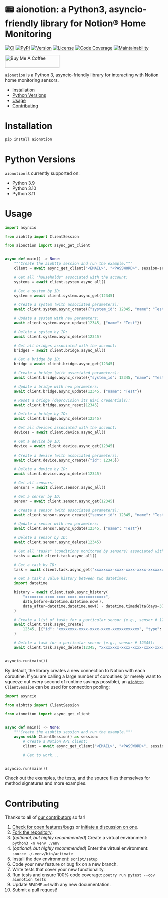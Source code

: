 # 📟 aionotion: a Python3, asyncio-friendly library for Notion® Home Monitoring

[![CI][ci-badge]][ci]
[![PyPI][pypi-badge]][pypi]
[![Version][version-badge]][version]
[![License][license-badge]][license]
[![Code Coverage][codecov-badge]][codecov]
[![Maintainability][maintainability-badge]][maintainability]

<a href="https://www.buymeacoffee.com/bachya1208P" target="_blank"><img src="https://cdn.buymeacoffee.com/buttons/default-orange.png" alt="Buy Me A Coffee" height="41" width="174"></a>

`aionotion` is a Python 3, asyncio-friendly library for interacting with [Notion][notion]
home monitoring sensors.

- [Installation](#installation)
- [Python Versions](#python-versions)
- [Usage](#usage)
- [Contributing](#contributing)

# Installation

```bash
pip install aionotion
```

# Python Versions

`aionotion` is currently supported on:

- Python 3.9
- Python 3.10
- Python 3.11

# Usage

```python
import asyncio

from aiohttp import ClientSession

from aionotion import async_get_client


async def main() -> None:
    """Create the aiohttp session and run the example."""
    client = await async_get_client("<EMAIL>", "<PASSWORD>", session=session)

    # Get all "households" associated with the account:
    systems = await client.system.async_all()

    # Get a system by ID:
    system = await client.system.async_get(12345)

    # Create a system (with associated parameters):
    await client.system.async_create({"system_id": 12345, "name": "Test"})

    # Update a system with new parameters:
    await client.system.async_update(12345, {"name": "Test"})

    # Delete a system by ID:
    await client.system.async_delete(12345)

    # Get all bridges associated with the account:
    bridges = await client.bridge.async_all()

    # Get a bridge by ID:
    bridge = await client.bridge.async_get(12345)

    # Create a bridge (with associated parameters):
    await client.bridge.async_create({"system_id": 12345, "name": "Test"})

    # Update a bridge with new parameters:
    await client.bridge.async_update(12345, {"name": "Test"})

    # Reset a bridge (deprovision its WiFi credentials):
    await client.bridge.async_reset(12345)

    # Delete a bridge by ID:
    await client.bridge.async_delete(12345)

    # Get all devices associated with the account:
    devices = await client.device.async_all()

    # Get a device by ID:
    device = await client.device.async_get(12345)

    # Create a device (with associated parameters):
    await client.device.async_create({"id": 12345})

    # Delete a device by ID:
    await client.device.async_delete(12345)

    # Get all sensors:
    sensors = await client.sensor.async_all()

    # Get a sensor by ID:
    sensor = await client.sensor.async_get(12345)

    # Create a sensor (with associated parameters):
    await client.sensor.async_create({"sensor_id": 12345, "name": "Test"})

    # Update a sensor with new parameters:
    await client.sensor.async_update(12345, {"name": "Test"})

    # Delete a sensor by ID:
    await client.sensor.async_delete(12345)

    # Get all "tasks" (conditions monitored by sensors) associated with the account:
    tasks = await client.task.async_all()

    # Get a task by ID:
    task = await client.task.async_get("xxxxxxxx-xxxx-xxxx-xxxx-xxxxxxxxxxxx")

    # Get a task's value history between two datetimes:
    import datetime

    history = await client.task.async_history(
        "xxxxxxxx-xxxx-xxxx-xxxx-xxxxxxxxxxxx",
        data_before=datetime.datetime.now(),
        data_after=datetime.datetime.now() - datetime.timedelta(days=3),
    )

    # Create a list of tasks for a particular sensor (e.g., sensor # 12345):
    await client.task.async_create(
        12345, [{"id": "xxxxxxxx-xxxx-xxxx-xxxx-xxxxxxxxxxxx", "type": "missing"}]
    )

    # Delete a task for a particular sensor (e.g., sensor # 12345):
    await client.task.async_delete(12345, "xxxxxxxx-xxxx-xxxx-xxxx-xxxxxxxxxxxx")


asyncio.run(main())
```

By default, the library creates a new connection to Notion with each coroutine. If you
are calling a large number of coroutines (or merely want to squeeze out every second of
runtime savings possible), an [`aiohttp`][aiohttp] `ClientSession` can be used for
connection pooling:

```python
import asyncio

from aiohttp import ClientSession

from aionotion import async_get_client


async def main() -> None:
    """Create the aiohttp session and run the example."""
    async with ClientSession() as session:
        # Create a Notion API client:
        client = await async_get_client("<EMAIL>", "<PASSWORD>", session=session)

        # Get to work...


asyncio.run(main())
```

Check out the examples, the tests, and the source files themselves for method
signatures and more examples.

# Contributing

Thanks to all of [our contributors][contributors] so far!

1. [Check for open features/bugs][issues] or [initiate a discussion on one][new-issue].
2. [Fork the repository][fork].
3. (_optional, but highly recommended_) Create a virtual environment: `python3 -m venv .venv`
4. (_optional, but highly recommended_) Enter the virtual environment: `source ./.venv/bin/activate`
5. Install the dev environment: `script/setup`
6. Code your new feature or bug fix on a new branch.
7. Write tests that cover your new functionality.
8. Run tests and ensure 100% code coverage: `poetry run pytest --cov aionotion tests`
9. Update `README.md` with any new documentation.
10. Submit a pull request!

[aiohttp]: https://github.com/aio-libs/aiohttp
[ci-badge]: https://github.com/bachya/aionotion/workflows/CI/badge.svg
[ci]: https://github.com/bachya/aionotion/actions
[codecov-badge]: https://codecov.io/gh/bachya/aionotion/branch/dev/graph/badge.svg
[codecov]: https://codecov.io/gh/bachya/aionotion
[contributors]: https://github.com/bachya/aionotion/graphs/contributors
[fork]: https://github.com/bachya/aionotion/fork
[issues]: https://github.com/bachya/aionotion/issues
[license-badge]: https://img.shields.io/pypi/l/aionotion.svg
[license]: https://github.com/bachya/aionotion/blob/main/LICENSE
[maintainability-badge]: https://api.codeclimate.com/v1/badges/a03c9e96f19a3dc37f98/maintainability
[maintainability]: https://codeclimate.com/github/bachya/aionotion/maintainability
[new-issue]: https://github.com/bachya/aionotion/issues/new
[new-issue]: https://github.com/bachya/aionotion/issues/new
[notion]: https://getnotion.com
[pypi-badge]: https://img.shields.io/pypi/v/aionotion.svg
[pypi]: https://pypi.python.org/pypi/aionotion
[version-badge]: https://img.shields.io/pypi/pyversions/aionotion.svg
[version]: https://pypi.python.org/pypi/aionotion
